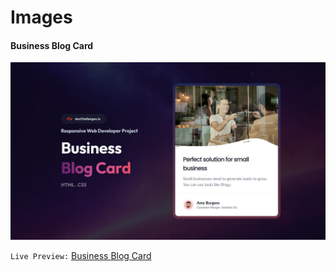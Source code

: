 # Images

#### Business Blog Card
![image](./readme-assets/challenge-28-thumbnail.webp)


`Live Preview:` [Business Blog Card](https://azateser.github.io/devChallenges/01.1%20-%20Responsive%20Web%20Developer/02%20-%20Business%20Blog%20Card/index.html)